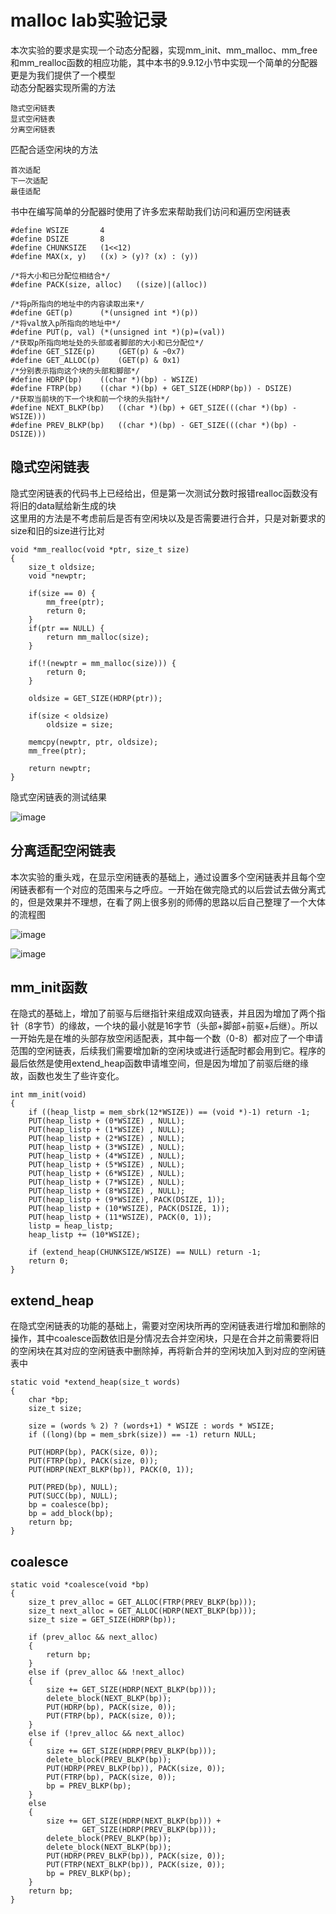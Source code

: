 # malloc lab实验记录

本次实验的要求是实现一个动态分配器，实现mm_init、mm_malloc、mm_free和mm_realloc函数的相应功能，其中本书的9.9.12小节中实现一个简单的分配器更是为我们提供了一个模型  
动态分配器实现所需的方法
```
隐式空闲链表
显式空闲链表
分离空闲链表
```
匹配合适空闲块的方法
```
首次适配
下一次适配
最佳适配
```
书中在编写简单的分配器时使用了许多宏来帮助我们访问和遍历空闲链表  
```
#define WSIZE		4
#define DSIZE		8
#define CHUNKSIZE	(1<<12)
#define MAX(x, y)	((x) > (y)? (x) : (y))

/*将大小和已分配位相结合*/
#define PACK(size, alloc)	((size)|(alloc))

/*将p所指向的地址中的内容读取出来*/
#define GET(p)		(*(unsigned int *)(p))
/*将val放入p所指向的地址中*/
#define PUT(p, val)	(*(unsigned int *)(p)=(val))
/*获取p所指向地址处的头部或者脚部的大小和已分配位*/
#define GET_SIZE(p)		(GET(p) & ~0x7)
#define GET_ALLOC(p)	(GET(p) & 0x1)
/*分别表示指向这个块的头部和脚部*/
#define HDRP(bp)	((char *)(bp) - WSIZE)
#define FTRP(bp)	((char *)(bp) + GET_SIZE(HDRP(bp)) - DSIZE)	
/*获取当前块的下一个块和前一个块的头指针*/
#define NEXT_BLKP(bp)	((char *)(bp) + GET_SIZE(((char *)(bp) - WSIZE)))
#define PREV_BLKP(bp)	((char *)(bp) - GET_SIZE(((char *)(bp) - DSIZE)))
```
## 隐式空闲链表
隐式空闲链表的代码书上已经给出，但是第一次测试分数时报错realloc函数没有将旧的data赋给新生成的块  
这里用的方法是不考虑前后是否有空闲块以及是否需要进行合并，只是对新要求的size和旧的size进行比对
```
void *mm_realloc(void *ptr, size_t size)
{
    size_t oldsize;
    void *newptr;

    if(size == 0) {
        mm_free(ptr);
        return 0;
    }
    if(ptr == NULL) {
        return mm_malloc(size);
    }

    if(!(newptr = mm_malloc(size))) {
        return 0;
    }

    oldsize = GET_SIZE(HDRP(ptr));

    if(size < oldsize) 
    	oldsize = size;
    
    memcpy(newptr, ptr, oldsize);
    mm_free(ptr);

    return newptr;
}
```
隐式空闲链表的测试结果

![image](https://user-images.githubusercontent.com/37897095/118917459-850c2a80-b963-11eb-9183-8d7bfca16b6c.png)

## 分离适配空闲链表
本次实验的重头戏，在显示空闲链表的基础上，通过设置多个空闲链表并且每个空闲链表都有一个对应的范围来与之呼应。一开始在做完隐式的以后尝试去做分离式的，但是效果并不理想，在看了网上很多别的师傅的思路以后自己整理了一个大体的流程图  

![image](https://user-images.githubusercontent.com/37897095/119223292-15e13280-bb2b-11eb-8b8b-b222a2cd73ac.png)

![image](https://user-images.githubusercontent.com/37897095/119223325-5b9dfb00-bb2b-11eb-81ca-64207276dc6c.png)

## mm_init函数
在隐式的基础上，增加了前驱与后继指针来组成双向链表，并且因为增加了两个指针（8字节）的缘故，一个块的最小就是16字节（头部+脚部+前驱+后继）。所以一开始先是在堆的头部存放空闲适配表，其中每一个数（0-8）都对应了一个申请范围的空闲链表，后续我们需要增加新的空闲块或进行适配时都会用到它。程序的最后依然是使用extend_heap函数申请堆空间，但是因为增加了前驱后继的缘故，函数也发生了些许变化。
```
int mm_init(void)
{
    if ((heap_listp = mem_sbrk(12*WSIZE)) == (void *)-1) return -1;
    PUT(heap_listp + (0*WSIZE) , NULL);
    PUT(heap_listp + (1*WSIZE) , NULL);
    PUT(heap_listp + (2*WSIZE) , NULL);
    PUT(heap_listp + (3*WSIZE) , NULL);
    PUT(heap_listp + (4*WSIZE) , NULL);
    PUT(heap_listp + (5*WSIZE) , NULL);
    PUT(heap_listp + (6*WSIZE) , NULL);
    PUT(heap_listp + (7*WSIZE) , NULL);
    PUT(heap_listp + (8*WSIZE) , NULL);
    PUT(heap_listp + (9*WSIZE), PACK(DSIZE, 1));
    PUT(heap_listp + (10*WSIZE), PACK(DSIZE, 1));
    PUT(heap_listp + (11*WSIZE), PACK(0, 1));
    listp = heap_listp;
    heap_listp += (10*WSIZE);

    if (extend_heap(CHUNKSIZE/WSIZE) == NULL) return -1;
    return 0;
}

```

## extend_heap
在隐式空闲链表的功能的基础上，需要对空闲块所再的空闲链表进行增加和删除的操作，其中coalesce函数依旧是分情况去合并空闲块，只是在合并之前需要将旧的空闲块在其对应的空闲链表中删除掉，再将新合并的空闲块加入到对应的空闲链表中
```
static void *extend_heap(size_t words)
{
	char *bp;
	size_t size;

	size = (words % 2) ? (words+1) * WSIZE : words * WSIZE;
	if ((long)(bp = mem_sbrk(size)) == -1) return NULL;

	PUT(HDRP(bp), PACK(size, 0));
	PUT(FTRP(bp), PACK(size, 0));
	PUT(HDRP(NEXT_BLKP(bp)), PACK(0, 1));

	PUT(PRED(bp), NULL);
	PUT(SUCC(bp), NULL);
	bp = coalesce(bp);
	bp = add_block(bp);
	return bp;
}
```

## coalesce
```
static void *coalesce(void *bp)
{
	size_t prev_alloc = GET_ALLOC(FTRP(PREV_BLKP(bp)));
	size_t next_alloc = GET_ALLOC(HDRP(NEXT_BLKP(bp)));
	size_t size = GET_SIZE(HDRP(bp));

	if (prev_alloc && next_alloc)
	{
		return bp;
	}
	else if (prev_alloc && !next_alloc)
	{
		size += GET_SIZE(HDRP(NEXT_BLKP(bp)));
		delete_block(NEXT_BLKP(bp));
		PUT(HDRP(bp), PACK(size, 0));
		PUT(FTRP(bp), PACK(size, 0));
	}
	else if (!prev_alloc && next_alloc)
	{
		size += GET_SIZE(HDRP(PREV_BLKP(bp)));
		delete_block(PREV_BLKP(bp));
		PUT(HDRP(PREV_BLKP(bp)), PACK(size, 0));
		PUT(FTRP(bp), PACK(size, 0));
		bp = PREV_BLKP(bp);
	}
	else
	{
		size += GET_SIZE(HDRP(NEXT_BLKP(bp))) + 
				GET_SIZE(HDRP(PREV_BLKP(bp)));
		delete_block(PREV_BLKP(bp));
		delete_block(NEXT_BLKP(bp));
		PUT(HDRP(PREV_BLKP(bp)), PACK(size, 0));
		PUT(FTRP(NEXT_BLKP(bp)), PACK(size, 0));
		bp = PREV_BLKP(bp);
	}
	return bp;
}
```








